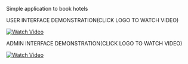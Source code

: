 
Simple application to book hotels

USER INTERFACE DEMONSTRATION(CLICK LOGO TO WATCH VIDEO)

[![Watch Video](https://private-user-images.githubusercontent.com/157019736/362384753-0b4eeaf6-95cf-4d7b-86d9-3a7804964eed.png?jwt=eyJhbGciOiJIUzI1NiIsInR5cCI6IkpXVCJ9.eyJpc3MiOiJnaXRodWIuY29tIiwiYXVkIjoicmF3LmdpdGh1YnVzZXJjb250ZW50LmNvbSIsImtleSI6ImtleTUiLCJleHAiOjE3MjQ4NjU2MDEsIm5iZiI6MTcyNDg2NTMwMSwicGF0aCI6Ii8xNTcwMTk3MzYvMzYyMzg0NzUzLTBiNGVlYWY2LTk1Y2YtNGQ3Yi04NmQ5LTNhNzgwNDk2NGVlZC5wbmc_WC1BbXotQWxnb3JpdGhtPUFXUzQtSE1BQy1TSEEyNTYmWC1BbXotQ3JlZGVudGlhbD1BS0lBVkNPRFlMU0E1M1BRSzRaQSUyRjIwMjQwODI4JTJGdXMtZWFzdC0xJTJGczMlMkZhd3M0X3JlcXVlc3QmWC1BbXotRGF0ZT0yMDI0MDgyOFQxNzE1MDFaJlgtQW16LUV4cGlyZXM9MzAwJlgtQW16LVNpZ25hdHVyZT1hNjlmMDY4NDk3MDEyM2RiZWQ5ZDQ5NDc1YmNlMzk4OGJkOGFkZjU1NjgwN2JhMjgwYWFmNjk3NTJhMmViODcxJlgtQW16LVNpZ25lZEhlYWRlcnM9aG9zdCZhY3Rvcl9pZD0wJmtleV9pZD0wJnJlcG9faWQ9MCJ9.OVD6efv3mGxCL7vkIehPGhWI6qw_BaqB-7UHpsOFx48)](https://www.veed.io/view/572f87e8-7a88-405c-9410-83275aac63e6)

ADMIN INTERFACE DEMONSTRATION(CLICK LOGO TO WATCH VIDEO)

[![Watch Video](https://private-user-images.githubusercontent.com/157019736/362384762-0d527432-e878-4862-89ed-54521fb9f1dd.png?jwt=eyJhbGciOiJIUzI1NiIsInR5cCI6IkpXVCJ9.eyJpc3MiOiJnaXRodWIuY29tIiwiYXVkIjoicmF3LmdpdGh1YnVzZXJjb250ZW50LmNvbSIsImtleSI6ImtleTUiLCJleHAiOjE3MjQ4NjUzMjMsIm5iZiI6MTcyNDg2NTAyMywicGF0aCI6Ii8xNTcwMTk3MzYvMzYyMzg0NzYyLTBkNTI3NDMyLWU4NzgtNDg2Mi04OWVkLTU0NTIxZmI5ZjFkZC5wbmc_WC1BbXotQWxnb3JpdGhtPUFXUzQtSE1BQy1TSEEyNTYmWC1BbXotQ3JlZGVudGlhbD1BS0lBVkNPRFlMU0E1M1BRSzRaQSUyRjIwMjQwODI4JTJGdXMtZWFzdC0xJTJGczMlMkZhd3M0X3JlcXVlc3QmWC1BbXotRGF0ZT0yMDI0MDgyOFQxNzEwMjNaJlgtQW16LUV4cGlyZXM9MzAwJlgtQW16LVNpZ25hdHVyZT1hZjFkYTg2NDNjZTM2MjI5ZmYyZGMyMmI1MWRjODI0ODBiOGZjODI4OGU1YWRmYjMxMzYwOGY1NWNhOTQzYWJlJlgtQW16LVNpZ25lZEhlYWRlcnM9aG9zdCZhY3Rvcl9pZD0wJmtleV9pZD0wJnJlcG9faWQ9MCJ9.vs6NzRkNKqtRT0hsJD3nMrXaH8_Ere2npNBmegjuyAs)](https://www.veed.io/view/ad4cb58f-e36d-4407-b146-fc46aa5c2f54)

